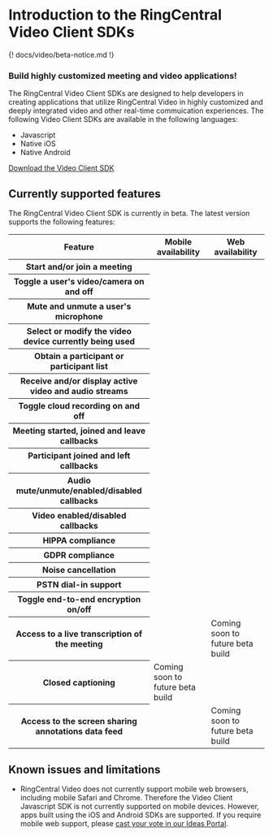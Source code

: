 # Introduction to the RingCentral Video Client SDKs

{! docs/video/beta-notice.md !}

<div class="jumbotron pt-1">
  <h3 class="h3 display-5">Build highly customized meeting and video applications!</h3>
  <p class="lead">The RingCentral Video Client SDKs are designed to help developers in creating applications that utilize RingCentral Video in highly customized and deeply integrated video and other real-time commuication experiences. The following Video Client SDKs are available in the following languages:</p>
  <ul>
  <li>Javascript</li>
  <li>Native iOS</li>
  <li>Native Android</li>
  </ul>
  <a href="./download/" class="btn btn-primary qs-link">Download the Video Client SDK</a>
</div>

## Currently supported features

The RingCentral Video Client SDK is currently in beta. The latest version supports the following features:

<div class="table">
  <table class="table table-striped text-successtable-border border-light">
    <thead class="border-light">
      <tr>
        <th scope="col">Feature</th>
        <th scope="col"><strong>Mobile availability</strong></th>
        <th scope="col"><strong>Web availability</strong></th>
      </tr>
    </thead>
    <tbody>
      <tr>
        <th scope="row">Start and/or join a meeting</th>
        <td><i class="fas fa-check text-success"></i></td>
        <td><i class="fas fa-check text-success"></i></td>
      </tr>
      <tr>
        <th scope="row">Toggle a user's video/camera on and off</th>
        <td><i class="fas fa-check text-success"></i></td>
        <td><i class="fas fa-check text-success"></i></td>
      </tr>
      <tr>
        <th scope="row">Mute and unmute a user's microphone</th>
        <td><i class="fas fa-check text-success"></i></td>
        <td><i class="fas fa-check text-success"></i></td>
      </tr>
      <tr>
        <th scope="row">Select or modify the video device currently being used</th>
        <td><i class="fas fa-check text-success"></i></td>
        <td><i class="fas fa-check text-success"></i></td>
      </tr>
      <tr>
        <th scope="row">Obtain a participant or participant list</th>
        <td><i class="fas fa-check text-success"></i></td>
        <td><i class="fas fa-check text-success"></i></td>
      </tr>
      <tr>
        <th scope="row">Receive and/or display active video and audio streams</th>
        <td><i class="fas fa-check text-success"></i></td>
        <td><i class="fas fa-check text-success"></i></td>
      </tr>
      <tr>
        <th scope="row">Toggle cloud recording on and off</th>
        <td><i class="fas fa-check text-success"></i></td>
        <td><i class="fas fa-check text-success"></i></td>
      </tr>
      <tr>
        <th scope="row">Meeting started, joined and leave callbacks</th>
        <td><i class="fas fa-check text-success"></i></td>
        <td><i class="fas fa-check text-success"></i></td>
      </tr>
      <tr>
        <th scope="row">Participant joined and left callbacks</th>
        <td><i class="fas fa-check text-success"></i></td>
        <td><i class="fas fa-check text-success"></i></td>
      </tr>
      <tr>
        <th scope="row">Audio mute/unmute/enabled/disabled callbacks</th>
        <td><i class="fas fa-check text-success"></i></td>
        <td><i class="fas fa-check text-success"></i></td>
      </tr>
      <tr>
        <th scope="row">Video enabled/disabled callbacks</th>
        <td><i class="fas fa-check text-success"></i></td>
        <td><i class="fas fa-check text-success"></i></td>
      </tr>
      <tr>
        <th scope="row">HIPPA compliance</th>
        <td><i class="fas fa-check text-success"></i></td>
        <td><i class="fas fa-check text-success"></i></td>
      </tr>
      <tr>
        <th scope="row">GDPR compliance</th>
        <td><i class="fas fa-check text-success"></i></td>
        <td><i class="fas fa-check text-success"></i></td>
      </tr>
      <tr>
        <th scope="row">Noise cancellation</th>
        <td><i class="fas fa-check text-success"></i></td>
        <td><i class="fas fa-check text-success"></i></td>
      </tr>
      <tr>
        <th scope="row">PSTN dial-in support</th>
        <td><i class="fas fa-check text-success"></i></td>
        <td><i class="fas fa-check text-success"></i></td>
      </tr>
      <tr>
        <th scope="row">Toggle end-to-end encryption on/off</th>
        <td><i class="fas fa-check text-success"></i></td>
        <td><i class="fas fa-check text-success"></i></td>
      </tr>
      <tr>
        <th scope="row">Access to a live transcription of the meeting</th>
        <td><i class="fas fa-check text-success"></i></td>
        <td>Coming soon to future beta build</td>
      </tr>
      <tr>
        <th scope="row">Closed captioning</th>
        <td>Coming soon to future beta build</td>
        <td><i class="fas fa-check text-success"></i></td>
      </tr>
      <tr>
        <th scope="row">Access to the screen sharing annotations data feed</th>
        <td><i class="fas fa-check text-success"></i></td>
        <td>Coming soon to future beta build</td>
      </tr>
    </tbody>
  </table>
</div>

## Known issues and limitations

* RingCentral Video does not currently support mobile web browsers, including mobile Safari and Chrome. Therefore the Video Client Javascript SDK is not currently supported on mobile devices. However, apps built using the iOS and Android SDKs are supported. If you require mobile web support, please [cast your vote in our Ideas Portal](https://ideas.ringcentral.com/ideas/CUSTCOM-I-402).

